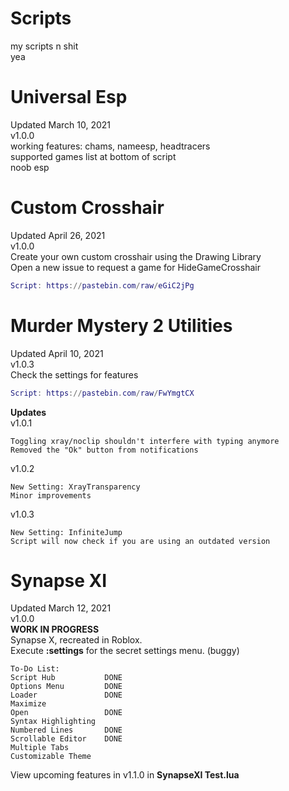 # Scripts  
my scripts n shit  
yea  
  
# Universal Esp  
Updated March 10, 2021  
v1.0.0  
working features: chams, nameesp, headtracers  
supported games list at bottom of script  
noob esp  

# Custom Crosshair  
Updated April 26, 2021  
v1.0.0  
Create your own custom crosshair using the Drawing Library  
Open a new issue to request a game for HideGameCrosshair  
```lua
Script: https://pastebin.com/raw/eGiC2jPg
```  
  
# Murder Mystery 2 Utilities  
Updated April 10, 2021  
v1.0.3  
Check the settings for features  
```lua
Script: https://pastebin.com/raw/FwYmgtCX
```   
**Updates**  
v1.0.1  
```
Toggling xray/noclip shouldn't interfere with typing anymore
Removed the "Ok" button from notifications
```  
v1.0.2  
```
New Setting: XrayTransparency
Minor improvements
```   
v1.0.3  
```
New Setting: InfiniteJump
Script will now check if you are using an outdated version
```  
  
# Synapse XI  
Updated March 12, 2021  
v1.0.0   
**WORK IN PROGRESS**  
Synapse X, recreated in Roblox.  
Execute **:settings** for the secret settings menu. (buggy)  
```
To-Do List:
Script Hub           DONE
Options Menu         DONE
Loader               DONE
Maximize             
Open                 DONE
Syntax Highlighting  
Numbered Lines       DONE
Scrollable Editor    DONE
Multiple Tabs        
Customizable Theme   
```  
View upcoming features in v1.1.0 in **SynapseXI Test.lua**  
